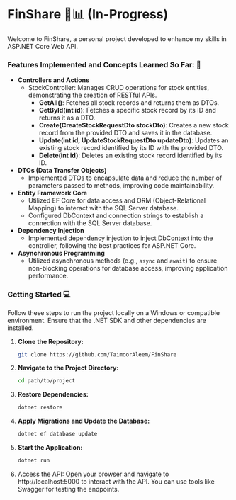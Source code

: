 # FinShare 💼📊 (In-Progress)

Welcome to FinShare, a personal project developed to enhance my skills in ASP.NET Core Web API.

### Features Implemented and Concepts Learned So Far: 📝

- **Controllers and Actions**
  - StockController: Manages CRUD operations for stock entities, demonstrating the creation of RESTful APIs.
    - **GetAll()**: Fetches all stock records and returns them as DTOs.
    - **GetById(int id)**: Fetches a specific stock record by its ID and returns it as a DTO.
    - **Create(CreateStockRequestDto stockDto)**: Creates a new stock record from the provided DTO and saves it in the database.
    - **Update(int id, UpdateStockRequestDto updateDto)**: Updates an existing stock record identified by its ID with the provided DTO.
    - **Delete(int id)**: Deletes an existing stock record identified by its ID.
- **DTOs (Data Transfer Objects)**
  - Implemented DTOs to encapsulate data and reduce the number of parameters passed to methods, improving code maintainability.
- **Entity Framework Core**
  - Utilized EF Core for data access and ORM (Object-Relational Mapping) to interact with the SQL Server database.
  - Configured DbContext and connection strings to establish a connection with the SQL Server database.
- **Dependency Injection**
  - Implemented dependency injection to inject DbContext into the controller, following the best practices for ASP.NET Core.
- **Asynchronous Programming**
  - Utilized asynchronous methods (e.g., `async` and `await`) to ensure non-blocking operations for database access, improving application performance.

### Getting Started 💻

Follow these steps to run the project locally on a Windows or compatible environment. Ensure that the .NET SDK and other dependencies are installed.

1. **Clone the Repository:**
   ```bash
   git clone https://github.com/TaimoorAleem/FinShare
   ```
2. **Navigate to the Project Directory:**
   ```bash
   cd path/to/project
   ```
3. **Restore Dependencies:**
   ```bash
   dotnet restore
   ```
4. **Apply Migrations and Update the Database:**
   ```bash
   dotnet ef database update
   ```
5. **Start the Application:**
   ```bash
   dotnet run
   ```
6. Access the API: Open your browser and navigate to http://localhost:5000 to interact with the API. You can use tools like Swagger for testing the endpoints.
